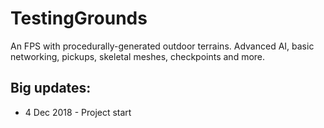 # TestingGrounds
An FPS with procedurally-generated outdoor terrains. Advanced AI, basic networking, pickups, skeletal meshes, checkpoints and more.

## Big updates:
* 4 Dec 2018 - Project start
